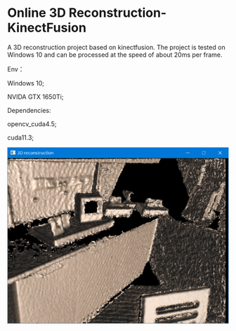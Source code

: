 # Online 3D Reconstruction-KinectFusion

A 3D reconstruction project based on kinectfusion. The project is tested on Windows 10 and can be processed at the speed of about 20ms per frame.

Env：

Windows 10;

NVIDA GTX 1650Ti;

Dependencies:

opencv_cuda4.5;

cuda11.3;

![add image](https://github.com/baiyuntao00/KinectFusion/raw/master/doc/render.png)
